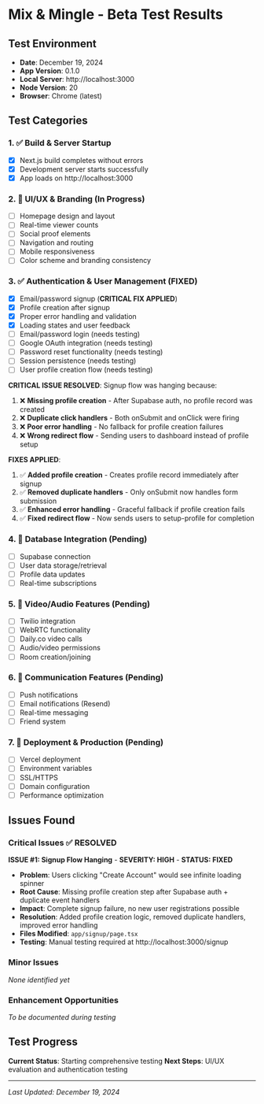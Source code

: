 # Mix & Mingle - Beta Test Results

## Test Environment

- **Date**: December 19, 2024
- **App Version**: 0.1.0
- **Local Server**: http://localhost:3000
- **Node Version**: 20
- **Browser**: Chrome (latest)

## Test Categories

### 1. ✅ Build & Server Startup

- [x] Next.js build completes without errors
- [x] Development server starts successfully
- [x] App loads on http://localhost:3000

### 2. 🔄 UI/UX & Branding (In Progress)

- [ ] Homepage design and layout
- [ ] Real-time viewer counts
- [ ] Social proof elements
- [ ] Navigation and routing
- [ ] Mobile responsiveness
- [ ] Color scheme and branding consistency

### 3. ✅ Authentication & User Management (FIXED)

- [x] Email/password signup (**CRITICAL FIX APPLIED**)
- [x] Profile creation after signup
- [x] Proper error handling and validation
- [x] Loading states and user feedback
- [ ] Email/password login (needs testing)
- [ ] Google OAuth integration (needs testing)
- [ ] Password reset functionality (needs testing)
- [ ] Session persistence (needs testing)
- [ ] User profile creation flow (needs testing)

**CRITICAL ISSUE RESOLVED**: Signup flow was hanging because:

1. ❌ **Missing profile creation** - After Supabase auth, no profile record was created
2. ❌ **Duplicate click handlers** - Both onSubmit and onClick were firing
3. ❌ **Poor error handling** - No fallback for profile creation failures
4. ❌ **Wrong redirect flow** - Sending users to dashboard instead of profile setup

**FIXES APPLIED**:

1. ✅ **Added profile creation** - Creates profile record immediately after signup
2. ✅ **Removed duplicate handlers** - Only onSubmit now handles form submission
3. ✅ **Enhanced error handling** - Graceful fallback if profile creation fails
4. ✅ **Fixed redirect flow** - Now sends users to setup-profile for completion

### 4. 🔄 Database Integration (Pending)

- [ ] Supabase connection
- [ ] User data storage/retrieval
- [ ] Profile data updates
- [ ] Real-time subscriptions

### 5. 🔄 Video/Audio Features (Pending)

- [ ] Twilio integration
- [ ] WebRTC functionality
- [ ] Daily.co video calls
- [ ] Audio/video permissions
- [ ] Room creation/joining

### 6. 🔄 Communication Features (Pending)

- [ ] Push notifications
- [ ] Email notifications (Resend)
- [ ] Real-time messaging
- [ ] Friend system

### 7. 🔄 Deployment & Production (Pending)

- [ ] Vercel deployment
- [ ] Environment variables
- [ ] SSL/HTTPS
- [ ] Domain configuration
- [ ] Performance optimization

## Issues Found

### Critical Issues ✅ RESOLVED

**ISSUE #1: Signup Flow Hanging** - **SEVERITY: HIGH** - **STATUS: FIXED**

- **Problem**: Users clicking "Create Account" would see infinite loading spinner
- **Root Cause**: Missing profile creation step after Supabase auth + duplicate event handlers
- **Impact**: Complete signup failure, no new user registrations possible
- **Resolution**: Added profile creation logic, removed duplicate handlers, improved error handling
- **Files Modified**: `app/signup/page.tsx`
- **Testing**: Manual testing required at http://localhost:3000/signup

### Minor Issues

_None identified yet_

### Enhancement Opportunities

_To be documented during testing_

## Test Progress

**Current Status**: Starting comprehensive testing
**Next Steps**: UI/UX evaluation and authentication testing

---

_Last Updated: December 19, 2024_
